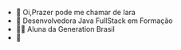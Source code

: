 - 👋 Oi,Prazer pode me chamar de Iara 
- 🌱 Desenvolvedora Java FullStack em Formação 
- 👩‍💻 Aluna da Generation Brasil 
- 🤍 


<!---
Agimiriara/Agimiriara is a ✨ special ✨ repository because its `README.md` (this file) appears on your GitHub profile.
You can click the Preview link to take a look at your changes.
--->
